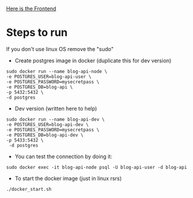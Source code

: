<a href="https://github.com/rootdnh/blog-frontend-react">Here is the Frontend</a>

# Steps to run 

If you don't use linux OS remove the "sudo"


* Create postgres image in docker (duplicate this for dev version)

```
sudo docker run --name blog-api-node \
-e POSTGRES_USER=blog-api-user \
-e POSTGRES_PASSWORD=mysecretpass \
-e POSTGRES_DB=blog-api \
-p 5432:5432 \
-d postgres
```

* Dev version (written here to help)

```
sudo docker run --name blog-api-dev \
-e POSTGRES_USER=blog-api-dev \
-e POSTGRES_PASSWORD=mysecretpass \ 
-e POSTGRES_DB=blog-api-dev \
-p 5433:5432 \
 -d postgres
```

* You can test the connection by doing it: 
```
sudo docker exec -it blog-api-node psql -U blog-api-user -d blog-api

```
* To start the docker image (just in linux rsrs)
```
./docker_start.sh

```

